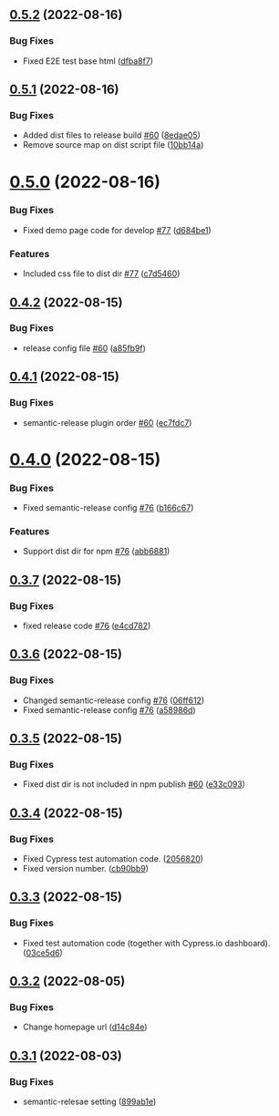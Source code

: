 ## [0.5.2](https://github.com/hamalt/scsaver/compare/v0.5.1...v0.5.2) (2022-08-16)


### Bug Fixes

* Fixed E2E test base html ([dfba8f7](https://github.com/hamalt/scsaver/commit/dfba8f72158fdeba2fa4317433ddedd3ee1b1210))

## [0.5.1](https://github.com/hamalt/scsaver/compare/v0.5.0...v0.5.1) (2022-08-16)


### Bug Fixes

* Added dist files to release build [#60](https://github.com/hamalt/scsaver/issues/60) ([8edae05](https://github.com/hamalt/scsaver/commit/8edae05e4939f7987e96b1891fd2bfea4709b775))
* Remove source map on dist script file ([10bb14a](https://github.com/hamalt/scsaver/commit/10bb14a09e93aefe10bdfb44c09f30ad9ae35fb8))

# [0.5.0](https://github.com/hamalt/scsaver/compare/v0.4.2...v0.5.0) (2022-08-16)


### Bug Fixes

* Fixed demo page code for develop [#77](https://github.com/hamalt/scsaver/issues/77) ([d684be1](https://github.com/hamalt/scsaver/commit/d684be1e03bb2a49fbe181b8bda1a30554ae5d21))


### Features

* Included css file to dist dir [#77](https://github.com/hamalt/scsaver/issues/77) ([c7d5460](https://github.com/hamalt/scsaver/commit/c7d5460fc29277e21f1772cf868f177618a0e4b4))

## [0.4.2](https://github.com/hamalt/scsaver/compare/v0.4.1...v0.4.2) (2022-08-15)


### Bug Fixes

* release config file [#60](https://github.com/hamalt/scsaver/issues/60) ([a85fb9f](https://github.com/hamalt/scsaver/commit/a85fb9f5e0cfae5d80ec92711b2c70e34ca7f0f9))

## [0.4.1](https://github.com/hamalt/scsaver/compare/v0.4.0...v0.4.1) (2022-08-15)


### Bug Fixes

* semantic-release plugin order [#60](https://github.com/hamalt/scsaver/issues/60) ([ec7fdc7](https://github.com/hamalt/scsaver/commit/ec7fdc7335a13c2108eb6d8ed54d0235cbbfdd55))

# [0.4.0](https://github.com/hamalt/scsaver/compare/v0.3.7...v0.4.0) (2022-08-15)


### Bug Fixes

* Fixed semantic-release config [#76](https://github.com/hamalt/scsaver/issues/76) ([b166c67](https://github.com/hamalt/scsaver/commit/b166c67e5f0c9b8781ea7449bd7af24c0d3f528c))


### Features

* Support dist dir for npm [#76](https://github.com/hamalt/scsaver/issues/76) ([abb6881](https://github.com/hamalt/scsaver/commit/abb6881a1294b1632e6f50ab98133695aeae92ab))

## [0.3.7](https://github.com/hamalt/scsaver/compare/v0.3.6...v0.3.7) (2022-08-15)


### Bug Fixes

* fixed release code [#76](https://github.com/hamalt/scsaver/issues/76) ([e4cd782](https://github.com/hamalt/scsaver/commit/e4cd7820ee53ebcb2b7c1fc4fa9e5b4d9fc56a06))

## [0.3.6](https://github.com/hamalt/scsaver/compare/v0.3.5...v0.3.6) (2022-08-15)


### Bug Fixes

* Changed semantic-release config [#76](https://github.com/hamalt/scsaver/issues/76) ([06ff612](https://github.com/hamalt/scsaver/commit/06ff61292d3e78278c64513ddca410e2bdee8079))
* Fixed semantic-release config [#76](https://github.com/hamalt/scsaver/issues/76) ([a58986d](https://github.com/hamalt/scsaver/commit/a58986da5d42ff1778528cc2ab20f4ea05b575ff))

## [0.3.5](https://github.com/hamalt/scsaver/compare/v0.3.4...v0.3.5) (2022-08-15)


### Bug Fixes

* Fixed dist dir is not included in npm publish [#60](https://github.com/hamalt/scsaver/issues/60) ([e33c093](https://github.com/hamalt/scsaver/commit/e33c0934eb1f05785f979d85c08f096e0206e3fd))

## [0.3.4](https://github.com/hamalt/scsaver/compare/v0.3.3...v0.3.4) (2022-08-15)


### Bug Fixes

* Fixed Cypress test automation code. ([2056820](https://github.com/hamalt/scsaver/commit/205682024d93663e974fd81313b87246c4ef658b))
* Fixed version number. ([cb90bb9](https://github.com/hamalt/scsaver/commit/cb90bb92e672a4463308906612e1dbceda7d5cc2))

## [0.3.3](https://github.com/hamalt/scsaver/compare/v0.3.2...v0.3.3) (2022-08-15)


### Bug Fixes

* Fixed test automation code (together with Cypress.io dashboard). ([03ce5d6](https://github.com/hamalt/scsaver/commit/03ce5d67d5a8cddba9e94f71ae0170a0a4a67bbb))

## [0.3.2](https://github.com/hamalt/scsaver/compare/v0.3.1...v0.3.2) (2022-08-05)


### Bug Fixes

* Change homepage url ([d14c84e](https://github.com/hamalt/scsaver/commit/d14c84e4b8c554ef977f6bc69ce8d0aa8b078ef5))

## [0.3.1](https://github.com/hamalt/scsaver/compare/v0.3.0...v0.3.1) (2022-08-03)


### Bug Fixes

* semantic-relesae setting ([899ab1e](https://github.com/hamalt/scsaver/commit/899ab1e983cd91e700365ddcdcf250e65c3fe1a2))
